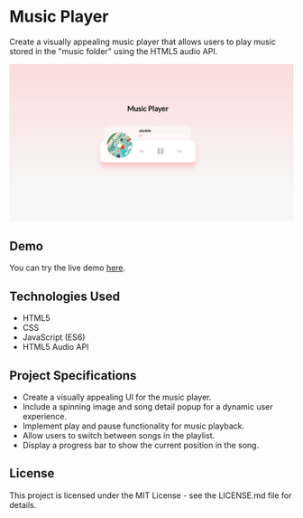 # Music Player

Create a visually appealing music player that allows users to play music stored in the "music folder" using the HTML5 audio API.

![Music Player Preview](https://github.com/somayehva/Music-Player/blob/main/Music%20Player.png)


## Demo

You can try the live demo [here](link-to-your-live-demo).

## Technologies Used

- HTML5
- CSS
- JavaScript (ES6)
- HTML5 Audio API

## Project Specifications

- Create a visually appealing UI for the music player.
- Include a spinning image and song detail popup for a dynamic user experience.
- Implement play and pause functionality for music playback.
- Allow users to switch between songs in the playlist.
- Display a progress bar to show the current position in the song.


## License

This project is licensed under the MIT License - see the LICENSE.md file for details.

